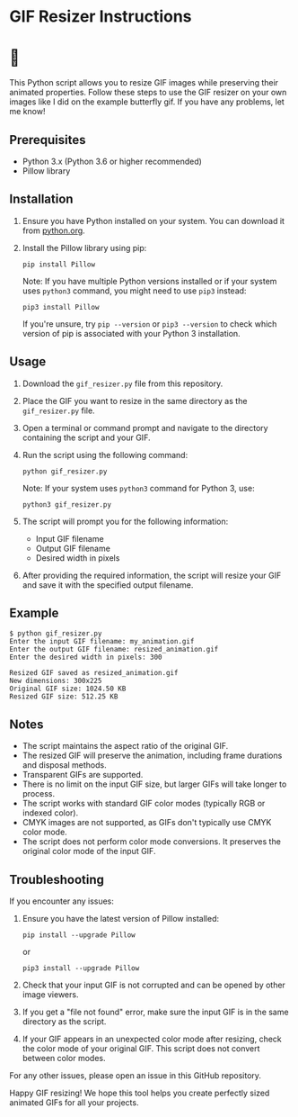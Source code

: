 # GIF Resizer Instructions<h1>🦋</h1>

This Python script allows you to resize GIF images while preserving their animated properties. Follow these steps to use the GIF resizer on your own images like I did on the example butterfly gif. If you have any problems, let me know! 

## Prerequisites

- Python 3.x (Python 3.6 or higher recommended)
- Pillow library

## Installation

1. Ensure you have Python installed on your system. You can download it from [python.org](https://www.python.org/downloads/).

2. Install the Pillow library using pip:

   ```
   pip install Pillow
   ```

   Note: If you have multiple Python versions installed or if your system uses `python3` command, you might need to use `pip3` instead:

   ```
   pip3 install Pillow
   ```

   If you're unsure, try `pip --version` or `pip3 --version` to check which version of pip is associated with your Python 3 installation.

## Usage

1. Download the `gif_resizer.py` file from this repository.

2. Place the GIF you want to resize in the same directory as the `gif_resizer.py` file.

3. Open a terminal or command prompt and navigate to the directory containing the script and your GIF.

4. Run the script using the following command:

   ```
   python gif_resizer.py
   ```

   Note: If your system uses `python3` command for Python 3, use:

   ```
   python3 gif_resizer.py
   ```

5. The script will prompt you for the following information:
   - Input GIF filename
   - Output GIF filename
   - Desired width in pixels

6. After providing the required information, the script will resize your GIF and save it with the specified output filename.

## Example

```
$ python gif_resizer.py
Enter the input GIF filename: my_animation.gif
Enter the output GIF filename: resized_animation.gif
Enter the desired width in pixels: 300

Resized GIF saved as resized_animation.gif
New dimensions: 300x225
Original GIF size: 1024.50 KB
Resized GIF size: 512.25 KB
```

## Notes

- The script maintains the aspect ratio of the original GIF.
- The resized GIF will preserve the animation, including frame durations and disposal methods.
- Transparent GIFs are supported.
- There is no limit on the input GIF size, but larger GIFs will take longer to process.
- The script works with standard GIF color modes (typically RGB or indexed color).
- CMYK images are not supported, as GIFs don't typically use CMYK color mode.
- The script does not perform color mode conversions. It preserves the original color mode of the input GIF.

## Troubleshooting

If you encounter any issues:

1. Ensure you have the latest version of Pillow installed:
   ```
   pip install --upgrade Pillow
   ```
   or
   ```
   pip3 install --upgrade Pillow
   ```

2. Check that your input GIF is not corrupted and can be opened by other image viewers.

3. If you get a "file not found" error, make sure the input GIF is in the same directory as the script.

4. If your GIF appears in an unexpected color mode after resizing, check the color mode of your original GIF. This script does not convert between color modes.

For any other issues, please open an issue in this GitHub repository.

Happy GIF resizing! We hope this tool helps you create perfectly sized animated GIFs for all your projects.

